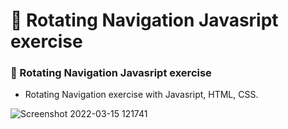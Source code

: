 # 🖖 Rotating Navigation Javasript exercise

### 🖖 Rotating Navigation Javasript exercise

- Rotating Navigation exercise with Javasript, HTML, CSS.

![Screenshot 2022-03-15 121741](https://user-images.githubusercontent.com/93057752/158454480-5d9ce08f-073c-4694-bc7c-820bc0256db6.png)

